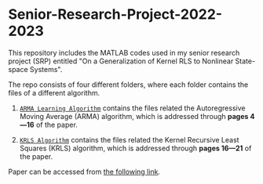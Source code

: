 # Senior-Research-Project-2022-2023
This repository includes the MATLAB codes used in my senior research project (SRP) entitled "On a Generalization of Kernel RLS to Nonlinear State-space Systems".

The repo consists of four different folders, where each folder contains the files of a different algorithm. 

1. [`ARMA Learning Algorithm`](https://github.com/7mxd/Senior-Research-Project-2022-2023/tree/9e0e51acb88fab92d44ea3514b96429b77768020/ARMA%20Learning%20Algorithm) contains the files related the Autoregressive Moving Average (ARMA) algorithm, which is addressed through **pages 4&mdash;16** of the paper.

2. [`KRLS Algorithm`](https://github.com/7mxd/Senior-Research-Project-2022-2023/tree/25d2428e19e0ce8601dcddaae516a9ed53f98194/KRLS%20Algorithm) contains the files related the Kernel Recursive Least Squares (KRLS) algorithm, which is addressed through **pages 16&mdash;21** of the paper.

Paper can be accessed from [the following link](https://github.com/7mxd/Senior-Research-Project-2022-2023/blob/41ec5ad983444fac74547b666517552bd850dc9b/SRP_FINAL_49714.pdf).
